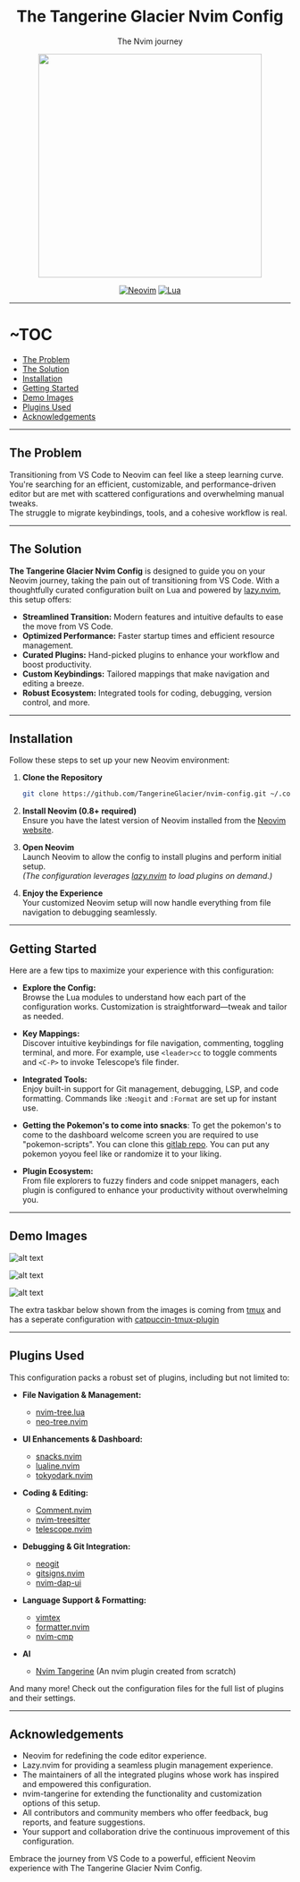 
<div align="center">

# The Tangerine Glacier Nvim Config

The Nvim journey


<img
src="./image copy.png" width=400
/>

[![Neovim](https://img.shields.io/badge/Neovim%200.8+-green.svg?style=for-the-badge&logo=neovim)](https://neovim.io)
[![Lua](https://img.shields.io/badge/Lua-blue.svg?style=for-the-badge&logo=lua)](http://www.lua.org)

</div>

---

# ~TOC
- [The Problem](#the-problem)
- [The Solution](#the-solution)
- [Installation](#installation)
- [Getting Started](#getting-started)
- [Demo Images](#demo-images)
- [Plugins Used](#plugins-used)
- [Acknowledgements](#acknowledgements)


---

## The Problem

Transitioning from VS Code to Neovim can feel like a steep learning curve.  
You're searching for an efficient, customizable, and performance-driven editor but are met with scattered configurations and overwhelming manual tweaks.  
The struggle to migrate keybindings, tools, and a cohesive workflow is real.

---

## The Solution

**The Tangerine Glacier Nvim Config** is designed to guide you on your Neovim journey, taking the pain out of transitioning from VS Code. With a thoughtfully curated configuration built on Lua and powered by [lazy.nvim](https://github.com/folke/lazy.nvim), this setup offers:

- **Streamlined Transition:** Modern features and intuitive defaults to ease the move from VS Code.
- **Optimized Performance:** Faster startup times and efficient resource management.
- **Curated Plugins:** Hand-picked plugins to enhance your workflow and boost productivity.
- **Custom Keybindings:** Tailored mappings that make navigation and editing a breeze.
- **Robust Ecosystem:** Integrated tools for coding, debugging, version control, and more.

---

## Installation

Follow these steps to set up your new Neovim environment:

1. **Clone the Repository**

   ```bash
   git clone https://github.com/TangerineGlacier/nvim-config.git ~/.config/nvim
   ```

2. **Install Neovim (0.8+ required)**  
   Ensure you have the latest version of Neovim installed from the [Neovim website](https://neovim.io).

3. **Open Neovim**  
   Launch Neovim to allow the config to install plugins and perform initial setup.  
   *(The configuration leverages [lazy.nvim](https://github.com/folke/lazy.nvim) to load plugins on demand.)*

4. **Enjoy the Experience**  
   Your customized Neovim setup will now handle everything from file navigation to debugging seamlessly.

---

## Getting Started

Here are a few tips to maximize your experience with this configuration:


- **Explore the Config:**  
  Browse the Lua modules to understand how each part of the configuration works. Customization is straightforward—tweak and tailor as needed.

- **Key Mappings:**  
  Discover intuitive keybindings for file navigation, commenting, toggling terminal, and more. For example, use `<leader>cc` to toggle comments and `<C-P>` to invoke Telescope’s file finder.

- **Integrated Tools:**  
  Enjoy built-in support for Git management, debugging, LSP, and code formatting. Commands like `:Neogit` and `:Format` are set up for instant use.

- **Getting the Pokemon's to come into snacks**:
  To get the pokemon's to come to the dashboard welcome screen you are required to use "pokemon-scripts". You can clone this [gitlab repo](https://gitlab.com/phoneybadger/pokemon-colorscripts). You can put any pokemon yoyou feel like or randomize it to your liking.
  
- **Plugin Ecosystem:**  
  From file explorers to fuzzy finders and code snippet managers, each plugin is configured to enhance your productivity without overwhelming you.

---

## Demo Images

![alt text](image.png)

![alt text](image-1.png)

![alt text](image-2.png)

The extra taskbar below shown from the images is coming from [tmux](https://github.com/tmux/tmux/wiki/Getting-Started) and has a seperate configuration with [catpuccin-tmux-plugin](https://github.com/catppuccin/tmux)


---
## Plugins Used

This configuration packs a robust set of plugins, including but not limited to:

- **File Navigation & Management:**  
  - [nvim-tree.lua](https://github.com/nvim-tree/nvim-tree.lua)
  - [neo-tree.nvim](https://github.com/nvim-neo-tree/neo-tree.nvim)

- **UI Enhancements & Dashboard:**  
  - [snacks.nvim](https://github.com/folke/snacks.nvim)
  - [lualine.nvim](https://github.com/nvim-lualine/lualine.nvim)
  - [tokyodark.nvim](https://github.com/tiagovla/tokyodark.nvim)

- **Coding & Editing:**  
  - [Comment.nvim](https://github.com/numToStr/Comment.nvim)
  - [nvim-treesitter](https://github.com/nvim-treesitter/nvim-treesitter)
  - [telescope.nvim](https://github.com/nvim-telescope/telescope.nvim)

- **Debugging & Git Integration:**  
  - [neogit](https://github.com/NeogitOrg/neogit)
  - [gitsigns.nvim](https://github.com/lewis6991/gitsigns.nvim)
  - [nvim-dap-ui](https://github.com/rcarriga/nvim-dap-ui)

- **Language Support & Formatting:**  
  - [vimtex](https://github.com/lervag/vimtex)
  - [formatter.nvim](https://github.com/mhartington/formatter.nvim)
  - [nvim-cmp](https://github.com/hrsh7th/nvim-cmp)
- **AI**
  - [Nvim Tangerine](https://github.com/TangerineGlacier/nvim-tangerine) (An nvim plugin created from scratch)

And many more! Check out the configuration files for the full list of plugins and their settings.

---

## Acknowledgements
- Neovim for redefining the code editor experience.
- Lazy.nvim for providing a seamless plugin management experience.
- The maintainers of all the integrated plugins whose work has inspired and empowered this configuration.
- nvim-tangerine for extending the functionality and customization options of this setup.
- All contributors and community members who offer feedback, bug reports, and feature suggestions.
- Your support and collaboration drive the continuous improvement of this configuration.

Embrace the journey from VS Code to a powerful, efficient Neovim experience with The Tangerine Glacier Nvim Config.

